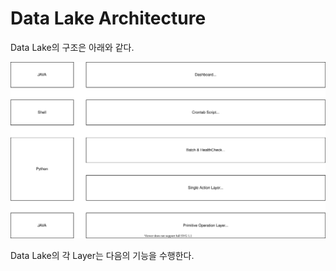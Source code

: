 # Data Lake Architecture

Data Lake의 구조은 아래와 같다.

![Data Lake Architecture](images/Data%20Lake%20Architecture.svg)

Data Lake의 각 Layer는 다음의 기능을 수행한다.

